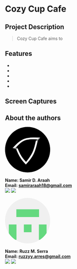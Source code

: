 # **Cozy Cup Cafe**  

## Project Description  
> Cozy Cup Cafe aims to 
## Features  
- 
- 
- 
- 
- 

## Screen Captures  

## About the authors  
<img src="img/Samir.jpg" width=150 style="border-radius: 50%">  
  
**Name: Samir D. Araah**  
**Email: samiraraah18@gmail.com**  
<a href="https://github.com/xamzzs"><img src="https://github.com/gauravghongde/social-icons/blob/master/PNG/White/Github_white.png?raw=true" width=50></a>
<a href="https://www.facebook.com/samir.dima.1291"><img src="https://github.com/gauravghongde/social-icons/blob/master/PNG/Color/Facebook.png?raw=true" width=50></a>

<img src="img/Ruzzyyyy.png" width=150 style="border-radius: 50%">  

**Name: Ruzz M. Serra**  
**Email: ruzzyy.arres@gmail.com**  
<a href="https://github.com/Ruzzyyyy"><img src="https://github.com/gauravghongde/social-icons/blob/master/PNG/White/Github_white.png?raw=true" width=50></a>
<a href="https://www.facebook.com/zzurlimor.arres"><img src="https://github.com/gauravghongde/social-icons/blob/master/PNG/Color/Facebook.png?raw=true" width=50></a>